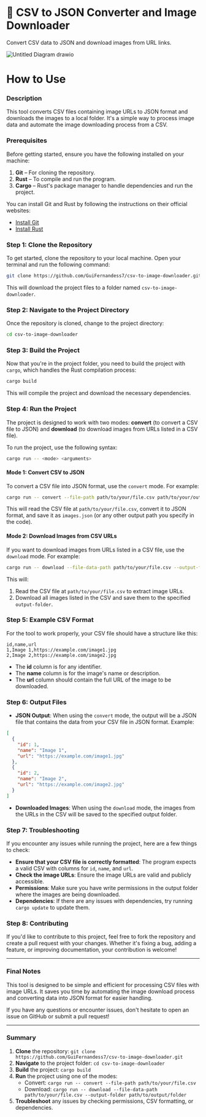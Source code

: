 # 🦀 CSV to JSON Converter and Image Downloader

Convert CSV data to JSON and download images from URL links.

![Untitled Diagram drawio](https://github.com/user-attachments/assets/7962063c-703f-4f52-94b4-d415ffcef368)

# **How to Use**

### **Description**

This tool converts CSV files containing image URLs to JSON format and downloads the images to a local folder. It's a simple way to process image data and automate the image downloading process from a CSV.

### **Prerequisites**

Before getting started, ensure you have the following installed on your machine:

1. **Git** – For cloning the repository.
2. **Rust** – To compile and run the program.
3. **Cargo** – Rust's package manager to handle dependencies and run the project.

You can install Git and Rust by following the instructions on their official websites:

- [Install Git](https://git-scm.com/book/en/v2/Getting-Started-Installing-Git)
- [Install Rust](https://www.rust-lang.org/tools/install)

### **Step 1: Clone the Repository**

To get started, clone the repository to your local machine. Open your terminal and run the following command:

```bash
git clone https://github.com/GuiFernandess7/csv-to-image-downloader.git
```

This will download the project files to a folder named `csv-to-image-downloader`.

### **Step 2: Navigate to the Project Directory**

Once the repository is cloned, change to the project directory:

```bash
cd csv-to-image-downloader
```

### **Step 3: Build the Project**

Now that you're in the project folder, you need to build the project with `cargo`, which handles the Rust compilation process:

```bash
cargo build
```

This will compile the project and download the necessary dependencies.

### **Step 4: Run the Project**

The project is designed to work with two modes: **convert** (to convert a CSV file to JSON) and **download** (to download images from URLs listed in a CSV file).

To run the project, use the following syntax:

```bash
cargo run -- <mode> <arguments>
```

#### Mode 1: Convert CSV to JSON

To convert a CSV file into JSON format, use the `convert` mode. For example:

```bash
cargo run -- convert --file-path path/to/your/file.csv path/to/your/output.json
```

This will read the CSV file at `path/to/your/file.csv`, convert it to JSON format, and save it as `images.json` (or any other output path you specify in the code).

#### Mode 2: Download Images from CSV URLs

If you want to download images from URLs listed in a CSV file, use the `download` mode. For example:

```bash
cargo run -- download --file-data-path path/to/your/file.csv --output-folder path/to/output/folder
```

This will:

1. Read the CSV file at `path/to/your/file.csv` to extract image URLs.
2. Download all images listed in the CSV and save them to the specified `output-folder`.

### **Step 5: Example CSV Format**

For the tool to work properly, your CSV file should have a structure like this:

```csv
id,name,url
1,Image 1,https://example.com/image1.jpg
2,Image 2,https://example.com/image2.jpg
```

- The **id** column is for any identifier.
- The **name** column is for the image's name or description.
- The **url** column should contain the full URL of the image to be downloaded.

### **Step 6: Output Files**

- **JSON Output**: When using the `convert` mode, the output will be a JSON file that contains the data from your CSV file in JSON format. Example:

```json
[
  {
    "id": 1,
    "name": "Image 1",
    "url": "https://example.com/image1.jpg"
  },
  {
    "id": 2,
    "name": "Image 2",
    "url": "https://example.com/image2.jpg"
  }
]
```

- **Downloaded Images**: When using the `download` mode, the images from the URLs in the CSV will be saved to the specified output folder.

### **Step 7: Troubleshooting**

If you encounter any issues while running the project, here are a few things to check:

- **Ensure that your CSV file is correctly formatted**: The program expects a valid CSV with columns for `id`, `name`, and `url`.
- **Check the image URLs**: Ensure the image URLs are valid and publicly accessible.
- **Permissions**: Make sure you have write permissions in the output folder where the images are being downloaded.
- **Dependencies**: If there are any issues with dependencies, try running `cargo update` to update them.

### **Step 8: Contributing**

If you'd like to contribute to this project, feel free to fork the repository and create a pull request with your changes. Whether it's fixing a bug, adding a feature, or improving documentation, your contribution is welcome!

---

### **Final Notes**

This tool is designed to be simple and efficient for processing CSV files with image URLs. It saves you time by automating the image download process and converting data into JSON format for easier handling.

If you have any questions or encounter issues, don't hesitate to open an issue on GitHub or submit a pull request!

---

### **Summary**

1. **Clone** the repository: `git clone https://github.com/GuiFernandess7/csv-to-image-downloader.git`
2. **Navigate** to the project folder: `cd csv-to-image-downloader`
3. **Build** the project: `cargo build`
4. **Run** the project using one of the modes:
   - Convert: `cargo run -- convert --file-path path/to/your/file.csv`
   - Download: `cargo run -- download --file-data-path path/to/your/file.csv --output-folder path/to/output/folder`
5. **Troubleshoot** any issues by checking permissions, CSV formatting, or dependencies.
